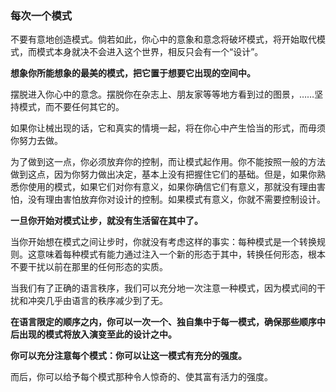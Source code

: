 ### 每次一个模式

不要有意地创造模式。倘若如此，你心中的意象和意念将破坏模式，将开始取代模式，而模式本身就决不会进入这个世界，相反只会有一个“设计”。

**想象你所能想象的最美的模式，把它置于想要它出现的空间中。**

摆脱进入你心中的意念。摆脱你在杂志上、朋友家等等地方看到过的图景，……坚持模式，而不要任何其它的。

如果你让械出现的话，它和真实的情境一起，将在你心中产生恰当的形式，而毋须你努力去做。

为了做到这一点，你必须放弃你的控制，而让模式起作用。你不能按照一般的方法做到这点，因为你努力做出决定，基本上没有把握住它们的基础。但是，如果你熟悉你使用的模式，如果它们对你有意义，如果你确信它们有意义，那就没有理由害怕，没有理由害怕放弃你对设计的控制。如果模式有意义，你就不需要控制设计。

**一旦你开始对模式让步，就没有生活留在其中了。**

当你开始想在模式之间让步时，你就没有考虑这样的事实：每种模式是一个转换规则。这意味着每种模式有能力通过注入一个新的形态于其中，转换任何形态，根本不要干扰以前在那里的任何形态的实质。

当我们有了正确的语言秩序，我们可以充分地一次注意一种模式，因为模式间的干扰和冲突几乎由语言的秩序减少到了无。

**在语言限定的顺序之内，你可以一次一个、独自集中于每一模式，确保那些顺序中后出现的模式将放入演变至此的设计之中。**

**你可以充分注意每个模式：你可以让这一模式有充分的强度。**

而后，你可以给予每个模式那种令人惊奇的、使其富有活力的强度。

